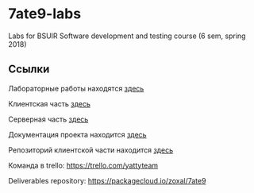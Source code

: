 # 7ate9-labs
Labs for BSUIR Software development and testing course (6 sem, spring 2018)

## Ссылки

Лабораторные работы находятся [здесь](https://github.com/zoxal/7ate9-labs)

Клиентская часть [здесь](https://github.com/Kimentii/7ate9-client)

Серверная часть [здесь](https://github.com/zoxal/7ate9)

Документация проекта находится [здесь](https://github.com/ZoXaL/7ate9-backend/wiki)

Репозиторий клиентской части находится [здесь](https://github.com/Kimentii/7ate9-client)

Команда в trello: https://trello.com/yattyteam

Deliverables repository: https://packagecloud.io/zoxal/7ate9

